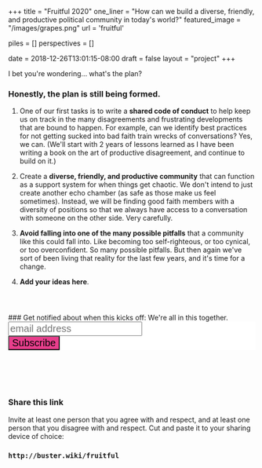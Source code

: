 +++
title = "Fruitful 2020"
one_liner = "How can we build a diverse, friendly, and productive political community in today's world?"
featured_image = "/images/grapes.png"
url = 'fruitful'

piles = []
perspectives = []

date = 2018-12-26T13:01:15-08:00
draft = false
layout = "project"
+++

I bet you're wondering... what's the plan? 

### Honestly, the plan is still being formed.

1. One of our first tasks is to write a **shared code of conduct** to help keep us on track in the many disagreements and frustrating developments that are bound to happen. For example, can we identify best practices for not getting sucked into bad faith train wrecks of conversations? Yes, we can. (We'll start with 2 years of lessons learned as I have been writing a book on the art of productive disagreement, and continue to build on it.)

2. Create a **diverse, friendly, and productive community** that can function as a support system for when things get chaotic. We don't intend to just create another echo chamber (as safe as those make us feel sometimes). Instead, we will be finding good faith members with a diversity of positions so that we always have access to a conversation with someone on the other side. Very carefully.

3. **Avoid falling into one of the many possible pitfalls** that a community like this could fall into. Like becoming too self-righteous, or too cynical, or too overconfident. So many possible pitfalls. But then again we've sort of been living that reality for the last few years, and it's time for a change.

4. **Add your ideas here**.


<div style="margin-top: 4em;"></div>
### Get notified about when this kicks off:
We're all in this together. 
<link href="//cdn-images.mailchimp.com/embedcode/horizontal-slim-10_7.css" rel="stylesheet" type="text/css">
<style type="text/css">
	#mc_embed_signup{background:#fff; clear:left; font:14px Helvetica,Arial,sans-serif; width:100%;}
	/* Add your own Mailchimp form style overrides in your site stylesheet or in this style block.
	   We recommend moving this block and the preceding CSS link to the HEAD of your HTML file. */
</style>
<div id="mc_embed_signup">
<form action="https://wiki.us2.list-manage.com/subscribe/post?u=b802d7b76df178f4d6451a78e&amp;id=d56f113b9f" method="post" id="mc-embedded-subscribe-form" name="mc-embedded-subscribe-form" class="validate" style="text-align: left; margin-top: 0; padding-top: 0; margin-bottom: 4em; font-size: 24px;" target="_blank" novalidate>
<div id="mc_embed_signup_scroll">	
<input type="email" value="" name="EMAIL" class="email" style="font-size: 20px;" id="mce-EMAIL" placeholder="email address" required>
<!-- real people should not fill this in and expect good things - do not remove this or risk form bot signups-->
<div style="position: absolute; left: -5000px;" aria-hidden="true"><input type="text" name="b_b802d7b76df178f4d6451a78e_d56f113b9f" tabindex="-1" value=""></div>
<div class="clear"><input type="submit" value="Subscribe" name="subscribe" id="mc-embedded-subscribe" class="button" style="font-size: 20px; background-color: #e83e8c"></div>
</div>
</form>
</div>
<!--End mc_embed_signup-->

### Share this link
Invite at least one person that you agree with and respect, and at least one person that you disagree with and respect. Cut and paste it to your sharing device of choice: 

### `http://buster.wiki/fruitful`
